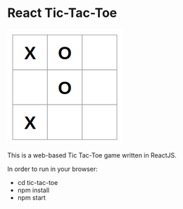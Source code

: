 # React Tic-Tac-Toe
![](art/board1.png?raw=true)

This is a web-based Tic Tac-Toe game written in ReactJS.

In order to run in your browser:
- cd tic-tac-toe
- npm install
- npm start

